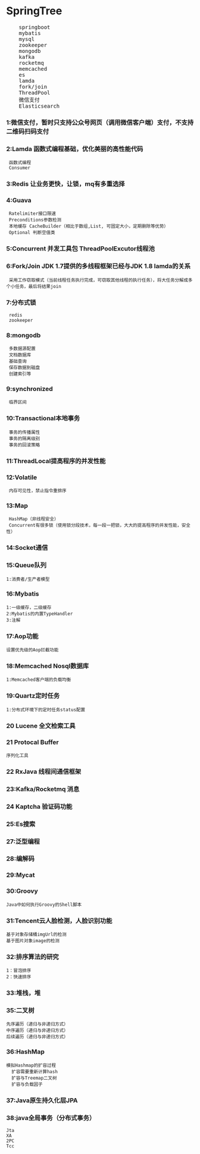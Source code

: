 # SpringTree

<pre>
    springboot
    mybatis
    mysql
    zookeeper
    mongodb
    kafka
    rocketmq
    memcached
    es
    lamda
    fork/join
    ThreadPool
    微信支付
    Elasticsearch
</pre>

### 1:微信支付，暂时只支持公众号网页（调用微信客户端）支付，不支持二维码扫码支付 
### 2:Lamda 函数式编程基础，优化美丽的高性能代码
     函数式编程
     Consumer
### 3:Redis 让业务更快，让锁，mq有多重选择
### 4:Guava 
     Ratelimiter接口限速
     Preconditions参数检测
     本地缓存 CacheBuilder（相比于数组,List, 可固定大小，定期删除等优势）
     Optional 判断空值类
### 5:Concurrent 并发工具包 ThreadPoolExcutor线程池
### 6:Fork/Join JDK 1.7提供的多线程框架已经与JDK 1.8 lamda的关系
     采用工作窃取模式（当前线程任务执行完成，可窃取其他线程的执行任务），将大任务分解成多个小任务，最后将结果join
### 7:分布式锁 
     redis
     zookeeper
### 8:mongodb
     多数据源配置
     文档数据库
     基础查询
     保存数据到磁盘
     创建索引等
### 9:synchronized
     临界区间
### 10:Transactional本地事务
     事务的传播属性
     事务的隔离级别
     事务的回滚策略 
### 11:ThreadLocal提高程序的并发性能 
### 12:Volatile 
     内存可见性，禁止指令重排序
### 13:Map
     HashMap（非线程安全） 
     Concurrent有很多锁（使用锁分段技术，每一段一把锁，大大的提高程序的并发性能，安全性）
### 14:Socket通信  
### 15:Queue队列
    1:消费者/生产者模型
### 16:Mybatis
    1:一级缓存，二级缓存
    2:Mybatis的内置TypeHandler
    3:注解
### 17:Aop功能
    设置优先级的Aop拦截功能
### 18:Memcached Nosql数据库
    1:Memcached客户端的负载均衡
### 19:Quartz定时任务
    1:分布式环境下的定时任务status配置
### 20 Lucene 全文检索工具
### 21 Protocal Buffer 
    序列化工具
### 22 RxJava 线程间通信框架
### 23:Kafka/Rocketmq 消息
### 24 Kaptcha 验证码功能
### 25:Es搜索
### 27:泛型编程
### 28:编解码
### 29:Mycat
### 30:Groovy
    Java中如何执行Groovy的Shell脚本
### 31:Tencent云人脸检测，人脸识别功能
    基于对象存储桶imgUrl的检测
    基于图片对象image的检测
### 32:排序算法的研究
    1：冒泡排序
    2：快速排序
### 33:堆栈，堆
### 35:二叉树
    先序遍历（递归与非递归方式）
    中序遍历（递归与非递归方式）
    后续遍历（递归与非递归方式）
### 36:HashMap     
    模拟Hashmap的扩容过程
      扩容需要重新计算hash
      扩容与Treemap二叉树
      扩容与负载因子
### 37:Java原生持久化层JPA
### 38:java全局事务（分布式事务）
    Jta
    XA
    2PC
    Tcc

